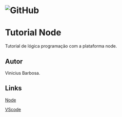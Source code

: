 # ![GitHub](https://img.shields.io/github/license/viniciussantosbarbosa/node)
# Tutorial Node
Tutorial de lógica programação com a plataforma node.
## Autor
Vinicius Barbosa.
## Links 
[Node](https://nodejs.org/en/)

[VScode](https://code.visualstudio.com/download)
